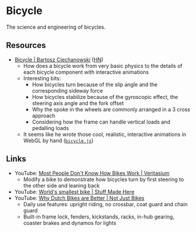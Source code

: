 # Bicycle

The science and engineering of bicycles.

## Resources

- [Bicycle | Bartosz Ciechanowski](https://ciechanow.ski/bicycle/)
  ([HN](https://news.ycombinator.com/item?id=35343495))
  - How does a bicycle work from very basic physics to the details of each
    bicycle component with interactive animations
  - Interesting bits:
    - How bicycles turn because of the slip angle and the corresponding sideway
      force
    - How bicycles stabilize because of the gyroscopic effect, the steering axis
      angle and the fork offset
    - Why the spoke in the wheels are commonly arranged in a 3 cross approach
    - Considering how the frame can handle vertical loads and pedalling loads
  - It seems like he wrote those cool, realistic, interactive animations in
    WebGL by hand ([`bicycle.js`](https://ciechanow.ski/js/bicycle.js))

## Links

- YouTube:
  [Most People Don't Know How Bikes Work | Veritasium](https://youtu.be/9cNmUNHSBac)
  - Modify a bike to demonstrate how bicycles turn by first steering to the
    other side and leaning back
- YouTube:
  [World's smallest bike | Stuff Made Here](https://youtu.be/YqywL9PkM2s)
- YouTube:
  [Why Dutch Bikes are Better | Not Just Bikes](https://youtu.be/aESqrP3hfi8)
  - Daily use features: upright riding, no crossbar, coat guard and chain guard
  - Built-in frame lock, fenders, kickstands, racks, in-hub gearing, coaster
    brakes and dynamos for lights
